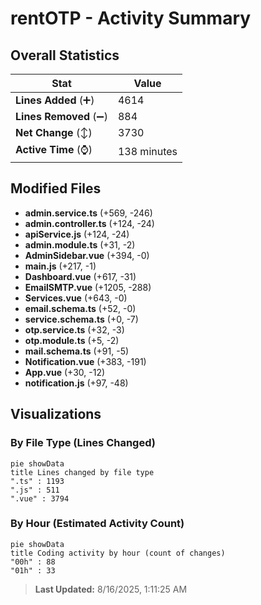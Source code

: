 # rentOTP - Activity Summary 

## Overall Statistics

| Stat                   | Value                                                             |
| ---------------------- | ----------------------------------------------------------------- |
| **Lines Added** (➕)   | 4614                                          |
| **Lines Removed** (➖) | 884                                        |
| **Net Change** (↕)    | 3730                |
| **Active Time** (⌚)   | 138 minutes |


## Modified Files
- **admin.service.ts** (+569, -246)
- **admin.controller.ts** (+124, -24)
- **apiService.js** (+124, -24)
- **admin.module.ts** (+31, -2)
- **AdminSidebar.vue** (+394, -0)
- **main.js** (+217, -1)
- **Dashboard.vue** (+617, -31)
- **EmailSMTP.vue** (+1205, -288)
- **Services.vue** (+643, -0)
- **email.schema.ts** (+52, -0)
- **service.schema.ts** (+0, -7)
- **otp.service.ts** (+32, -3)
- **otp.module.ts** (+5, -2)
- **mail.schema.ts** (+91, -5)
- **Notification.vue** (+383, -191)
- **App.vue** (+30, -12)
- **notification.js** (+97, -48)

## Visualizations

### By File Type (Lines Changed)

```mermaid
pie showData
title Lines changed by file type
".ts" : 1193
".js" : 511
".vue" : 3794
```

### By Hour (Estimated Activity Count)

```mermaid
pie showData
title Coding activity by hour (count of changes)
"00h" : 88
"01h" : 33
```


> **Last Updated:** 8/16/2025, 1:11:25 AM